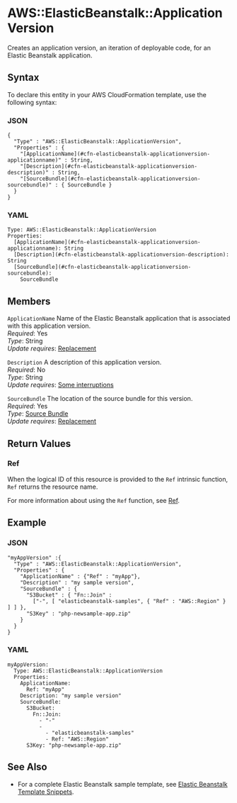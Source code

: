 # AWS::ElasticBeanstalk::ApplicationVersion<a name="aws-properties-beanstalk-version"></a>

Creates an application version, an iteration of deployable code, for an Elastic Beanstalk application\.

## Syntax<a name="aws-resource-elasticbeanstalk-applicationversion-syntax"></a>

To declare this entity in your AWS CloudFormation template, use the following syntax:

### JSON<a name="aws-resource-elasticbeanstalk-applicationversion-syntax.json"></a>

```
{
  "Type" : "AWS::ElasticBeanstalk::ApplicationVersion",
  "Properties" : {
    "[ApplicationName](#cfn-elasticbeanstalk-applicationversion-applicationname)" : String,
    "[Description](#cfn-elasticbeanstalk-applicationversion-description)" : String,
    "[SourceBundle](#cfn-elasticbeanstalk-applicationversion-sourcebundle)" : { SourceBundle }
  }
}
```

### YAML<a name="aws-resource-elasticbeanstalk-applicationversion-syntax.yaml"></a>

```
Type: AWS::ElasticBeanstalk::ApplicationVersion
Properties:
  [ApplicationName](#cfn-elasticbeanstalk-applicationversion-applicationname): String
  [Description](#cfn-elasticbeanstalk-applicationversion-description): String
  [SourceBundle](#cfn-elasticbeanstalk-applicationversion-sourcebundle):
    SourceBundle
```

## Members<a name="w4ab1c21c10d123c18b9"></a>

`ApplicationName`  <a name="cfn-elasticbeanstalk-applicationversion-applicationname"></a>
Name of the Elastic Beanstalk application that is associated with this application version\.  
*Required*: Yes  
*Type*: String  
*Update requires*: [Replacement](using-cfn-updating-stacks-update-behaviors.md#update-replacement)

`Description`  <a name="cfn-elasticbeanstalk-applicationversion-description"></a>
A description of this application version\.  
*Required*: No  
*Type*: String  
*Update requires*: [Some interruptions](using-cfn-updating-stacks-update-behaviors.md#update-some-interrupt)

`SourceBundle`  <a name="cfn-elasticbeanstalk-applicationversion-sourcebundle"></a>
The location of the source bundle for this version\.  
*Required*: Yes  
*Type*: [Source Bundle](aws-properties-beanstalk-sourcebundle.md)  
*Update requires*: [Replacement](using-cfn-updating-stacks-update-behaviors.md#update-replacement)

## Return Values<a name="w4ab1c21c10d123c18c11"></a>

### Ref<a name="w4ab1c21c10d123c18c11b2"></a>

When the logical ID of this resource is provided to the `Ref` intrinsic function, `Ref` returns the resource name\.

For more information about using the `Ref` function, see [Ref](intrinsic-function-reference-ref.md)\.

## Example<a name="w4ab1c21c10d123c18c13"></a>

### JSON<a name="aws-resource-elasticbeanstalk-applicationversion-example.json"></a>

```
"myAppVersion" :{ 
  "Type" : "AWS::ElasticBeanstalk::ApplicationVersion",
  "Properties" : {
    "ApplicationName" : {"Ref" : "myApp"},
    "Description" : "my sample version",
    "SourceBundle" : {
      "S3Bucket" : { "Fn::Join" :
        ["-", [ "elasticbeanstalk-samples", { "Ref" : "AWS::Region" } ] ] },
      "S3Key" : "php-newsample-app.zip"
    } 
  }
}
```

### YAML<a name="aws-resource-elasticbeanstalk-applicationversion-example.yaml"></a>

```
myAppVersion: 
  Type: AWS::ElasticBeanstalk::ApplicationVersion
  Properties: 
    ApplicationName: 
      Ref: "myApp"
    Description: "my sample version"
    SourceBundle: 
      S3Bucket: 
        Fn::Join: 
          - "-"
          - 
            - "elasticbeanstalk-samples"
            - Ref: "AWS::Region"
      S3Key: "php-newsample-app.zip"
```

## See Also<a name="w4ab1c21c10d123c18c15"></a>
+ For a complete Elastic Beanstalk sample template, see [Elastic Beanstalk Template Snippets](quickref-elasticbeanstalk.md)\.